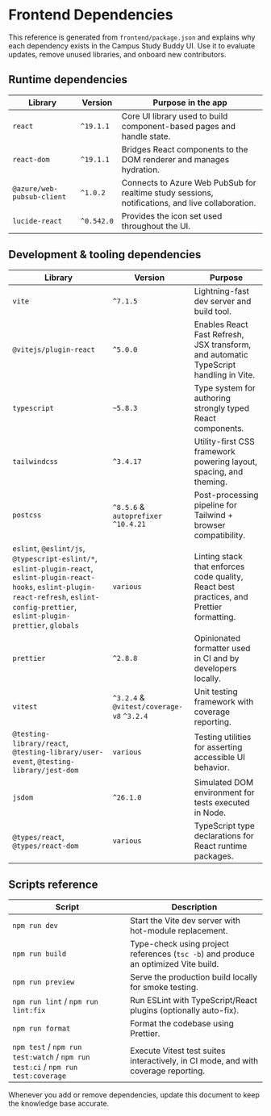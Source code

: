 # Frontend Dependencies

This reference is generated from `frontend/package.json` and explains why each dependency exists in the Campus Study Buddy UI. Use it to evaluate updates, remove unused libraries, and onboard new contributors.

## Runtime dependencies

| Library | Version | Purpose in the app |
| --- | --- | --- |
| `react` | `^19.1.1` | Core UI library used to build component-based pages and handle state. |
| `react-dom` | `^19.1.1` | Bridges React components to the DOM renderer and manages hydration. |
| `@azure/web-pubsub-client` | `^1.0.2` | Connects to Azure Web PubSub for realtime study sessions, notifications, and live collaboration. |
| `lucide-react` | `^0.542.0` | Provides the icon set used throughout the UI. |

## Development & tooling dependencies

| Library | Version | Purpose |
| --- | --- | --- |
| `vite` | `^7.1.5` | Lightning-fast dev server and build tool. |
| `@vitejs/plugin-react` | `^5.0.0` | Enables React Fast Refresh, JSX transform, and automatic TypeScript handling in Vite. |
| `typescript` | `~5.8.3` | Type system for authoring strongly typed React components. |
| `tailwindcss` | `^3.4.17` | Utility-first CSS framework powering layout, spacing, and theming. |
| `postcss` | `^8.5.6` & `autoprefixer` `^10.4.21` | Post-processing pipeline for Tailwind + browser compatibility. |
| `eslint`, `@eslint/js`, `@typescript-eslint/*`, `eslint-plugin-react`, `eslint-plugin-react-hooks`, `eslint-plugin-react-refresh`, `eslint-config-prettier`, `eslint-plugin-prettier`, `globals` | `various` | Linting stack that enforces code quality, React best practices, and Prettier formatting. |
| `prettier` | `^2.8.8` | Opinionated formatter used in CI and by developers locally. |
| `vitest` | `^3.2.4` & `@vitest/coverage-v8` `^3.2.4` | Unit testing framework with coverage reporting. |
| `@testing-library/react`, `@testing-library/user-event`, `@testing-library/jest-dom` | `various` | Testing utilities for asserting accessible UI behavior. |
| `jsdom` | `^26.1.0` | Simulated DOM environment for tests executed in Node. |
| `@types/react`, `@types/react-dom` | `various` | TypeScript type declarations for React runtime packages. |

## Scripts reference

| Script | Description |
| --- | --- |
| `npm run dev` | Start the Vite dev server with hot-module replacement. |
| `npm run build` | Type-check using project references (`tsc -b`) and produce an optimized Vite build. |
| `npm run preview` | Serve the production build locally for smoke testing. |
| `npm run lint` / `npm run lint:fix` | Run ESLint with TypeScript/React plugins (optionally auto-fix). |
| `npm run format` | Format the codebase using Prettier. |
| `npm test` / `npm run test:watch` / `npm run test:ci` / `npm run test:coverage` | Execute Vitest test suites interactively, in CI mode, and with coverage reporting. |

Whenever you add or remove dependencies, update this document to keep the knowledge base accurate.
